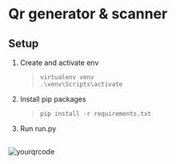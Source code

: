 # Qr generator & scanner
## Setup

 1. Create and activate env

    >     virtualenv venv
    >     .\venv\Scripts\activate

 2. Install pip packages

	> 	 `pip install -r requirements.txt`

 3. Run run.py

##
![yourqrcode](https://user-images.githubusercontent.com/73230039/133126076-5c63756a-588e-41c2-9bed-a43b26db60ef.png)